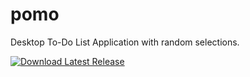 # pomo
Desktop To-Do List Application with random selections.

[![Download Latest Release](https://img.shields.io/badge/Download_Latest_Release-%E2%87%93-blue?style=for-the-badge)](https://github.com/<OWNER>/<REPO>/releases/latest)
